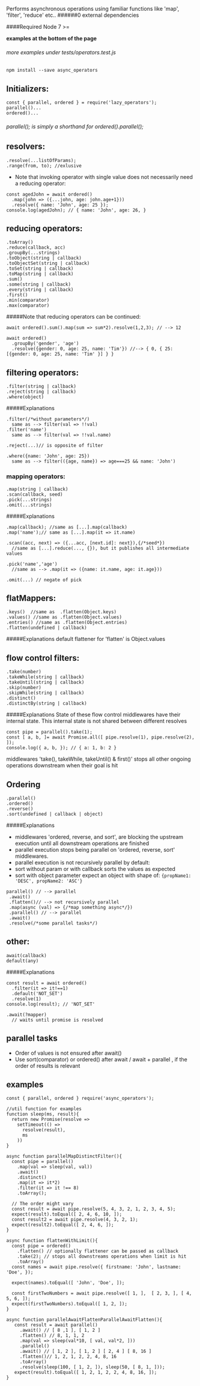 Performs asynchronous operations using
familiar functions like 'map', 'filter', 'reduce' etc..
######0 external dependencies

####Required Node 7 >=
 
<b>examples at the bottom of the page</b>
###### more examples under tests/operators.test.js
```npm install --save async_operators```



## Initializers:
```
const { parallel, ordered } = require('lazy_operators');
parallel()...
ordered()...
```
###### parallel(); is simply a shorthand for ordered().parallel();
## resolvers:
```
.resolve(...listOfParams);
.range(from, to); //exlusive
```
* Note that invoking operator with single value does not necessarily need a reducing operator:
```
const agedJohn = await ordered()
  .map(john => ({...john, age: john.age+1}))
  .resolve({ name: 'John', age: 25 });
console.log(agedJohn); // { name: 'John', age: 26, }
```
## reducing operators:
```
.toArray()
.reduce(callback, acc)
.groupBy(...strings)
.toObject(string | callback)
.toObjectSet(string | callback)
.toSet(string | callback)
.toMap(string | callback)
.sum()
.some(string | callback)
.every(string | callback)
.first()
.min(comparator)
.max(comparator)
```
#####Note that reducing operators can be continued:

```await ordered().sum().map(sum => sum*2).resolve(1,2,3); // --> 12 ```
```groupBy can take multiple arguments. The more arguments are given, more structured the end result will be
await ordered()
  .groupBy('gender', 'age')
  .resolve({gender: 0, age: 25, name: 'Tim'}) //--> { 0, { 25: [{gender: 0, age: 25, name: 'Tim' }] } }
```

## filtering operators:
```
.filter(string | callback)
.reject(string | callback)
.where(object) 
```
#####Explanations
```
.filter(/*without parameters*/)
  same as --> filter(val => !!val)
.filter('name')
  same as --> filter(val => !!val.name)
  
.reject(...)// is opposite of filter

.where({name: 'John', age: 25}) 
  same as --> filter(({age, name}) => age===25 && name: 'John')
```
### mapping operators:
```
.map(string | callback)
.scan(callback, seed)
.pick(...strings)
.omit(...strings)
```
#####Explanations
```
.map(callback); //same as [...].map(callback)
.map('name');// same as [...].map(it => it.name)

.scan((acc, next) => ({...acc, [next.id]: next}),{/*seed*})
  //same as [...].reduce(..., {}), but it publishes all intermediate values

.pick('name','age')
  //same as --> .map(it => ({name: it.name, age: it.age}))

.omit(...) // negate of pick
```

## flatMappers:
```
.keys()  //same as  .flatten(Object.keys)
.values() //same as .flatten(Object.values)
.entries() //same as .flatten(Object.entries)
.flatten(undefined | callback)
```
#####Explanations
default flattener for 'flatten' is Object.values
## flow control filters:
```
.take(number)
.takeWhile(string | callback)
.takeUntil(string | callback)
.skip(number)
.skipWhile(string | callback)
.distinct()
.distinctBy(string | callback)
```
#####Explanations
State of these flow control middlewares have their internal state. This internal state is not shared between different resolves
```
const pipe = parallel().take(1);
const [ a, b, ]= await Promise.all([ pipe.resolve(1), pipe.resolve(2), ]);
console.log({ a, b, }); // { a: 1, b: 2 }
```
middlewares 'take(), takeWhile, takeUntil() & first()' 
stops all other ongoing operations downstream when their goal is hit
## Ordering
```
.parallel()
.ordered()
.reverse()
.sort(undefined | callback | object)
```
#####Explanations
* middlewares 'ordered, reverse, and sort', are blocking the upstream execution until all downstream operations are finished
* parallel execution stops being parallel on 'ordered,  reverse, sort' middlewares.
* parallel execution is not recursively parallel by default:
* sort without param or with callback sorts the values as expected
* sort with object parameter expect an object with shape of: 
   ```{propName1: 'DESC', propName2: 'ASC'}```

```
parallel() // --> parallel
 .await()
 .flatten()// --> not recursively parallel
 .map(async (val) => {/*map something async*/})
 .parallel() // --> parallel
 .await()
 .resolve(/*some parallel tasks*/) 
```
## other:
```
await(callback)
default(any)
```
#####Explanations
```
const result = await ordered()
  .filter(it => it!==1)
  .default('NOT_SET')
  .resolve(1)
console.log(result); // 'NOT_SET'

.await(?mapper)
  // waits until promise is resolved
```

## parallel tasks
* Order of values is not ensured after await()
* Use sort(comparator) or ordered() after await / await + parallel , if the order of results is relevant

## examples
```
const { parallel, ordered } require('async_operators');

//util function for examples
function sleep(ms, result){
  return new Promise(resolve => 
    setTimeout(() => 
      resolve(result), 
      ms
    ))
}

async function parallelMapDistinctFilter(){
  const pipe = parallel()
    .map(val => sleep(val, val))
    .await()
    .distinct()
    .map(it => it*2)
    .filter(it => it !== 8)
    .toArray();

  // The order might vary
  const result = await pipe.resolve(5, 4, 3, 2, 1, 2, 3, 4, 5);
  expect(result).toEqual([ 2, 4, 6, 10, ]);
  const result2 = await pipe.resolve(4, 3, 2, 1);
  expect(result2).toEqual([ 2, 4, 6, ]);
}

async function flattenWithLimit(){
  const pipe = ordered()
    .flatten() // optionally flattener can be passed as callback
    .take(2); // stops all downstreams operations when limit is hit
    .toArray()
  const names = await pipe.resolve({ firstname: 'John', lastname: 'Doe', });

  expect(names).toEqual([ 'John', 'Doe', ]);

  const firstTwoNumbers = await pipe.resolve([ 1, ],  [ 2, 3, ], [ 4, 5, 6, ]);
  expect(firstTwoNumbers).toEqual([ 1, 2, ]);       
}

async function parallelAwaitFlattenParallelAwaitFlatten(){
   const result = await parallel()
     .await() // [ 8 ,1 ], [ 1, 2 ]
     .flatten() // 8, 1, 1, 2
     .map(val => sleep(val*10, [ val, val*2, ]))
     .parallel()
     .await() // [ 1, 2 ], [ 1, 2 ] [ 2, 4 ] [ 8, 16 ]
     .flatten()// 1, 2, 1, 2, 2, 4, 8, 16
     .toArray()
     .resolve(sleep(100, [ 1, 2, ]), sleep(50, [ 8, 1, ]));
   expect(result).toEqual([ 1, 2, 1, 2, 2, 4, 8, 16, ]);
}
```